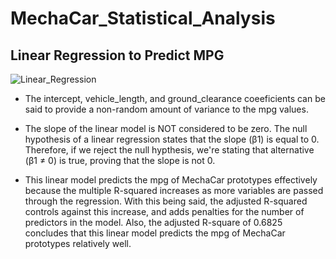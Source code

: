 # MechaCar_Statistical_Analysis

## Linear Regression to Predict MPG
![Linear_Regression](https://user-images.githubusercontent.com/118491043/227819222-9184534e-af82-46c9-99d2-828f4ba850f1.png)

- The intercept, vehicle_length, and ground_clearance coeeficients can be said to provide a non-random amount of variance to the mpg values.

- The slope of the linear model is NOT considered to be zero. The null hypothesis of a linear regression states that the slope (β1) is equal to 0. Therefore, if we reject the null hypthesis, we're stating that alternative (β1 ≠ 0) is true, proving that the slope is not 0. 

- This linear model predicts the mpg of MechaCar prototypes effectively because the multiple R-squared increases as more variables are passed through the regression. With this being said, the adjusted R-squared controls against this increase, and adds penalties for the number of predictors in the model. Also, the adjusted R-square of 0.6825 concludes that this linear model predicts the mpg of MechaCar prototypes relatively well.
